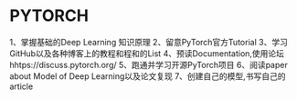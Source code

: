 # PYTORCH
1、掌握基础的Deep Learning 知识原理
2、留意PyTorch官方Tutorial
3、学习GitHub以及各种博客上的教程和程和的List
4、预读Documentation,使用论坛hhtps://discuss.pytorch.org/
5、跑通并学习开源PyTorch项目
6、阅读paper about Model of Deep Learning以及论文复现
7、创建自己的模型,书写自己的article
